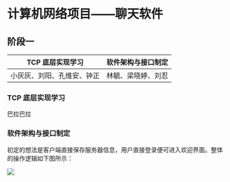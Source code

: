 # 计算机网络项目——聊天软件

## 阶段一

| TCP 底层实现学习 | 软件架构与接口制定 |
| --- | --- |
| 小灰灰、刘阳、孔维安、钟正 | 林毓、梁晓婷、刘忍 |

### TCP 底层实现学习

巴拉巴拉

### 软件架构与接口制定

初定的想法是客户端直接保存服务器信息，用户直接登录便可进入欢迎界面。整体的操作逻辑如下图所示：

![](https://raw.githubusercontent.com/cmpNet/chat/master/%E5%8F%82%E8%80%83/%E5%9B%BE%E5%BA%8A/1.png)
